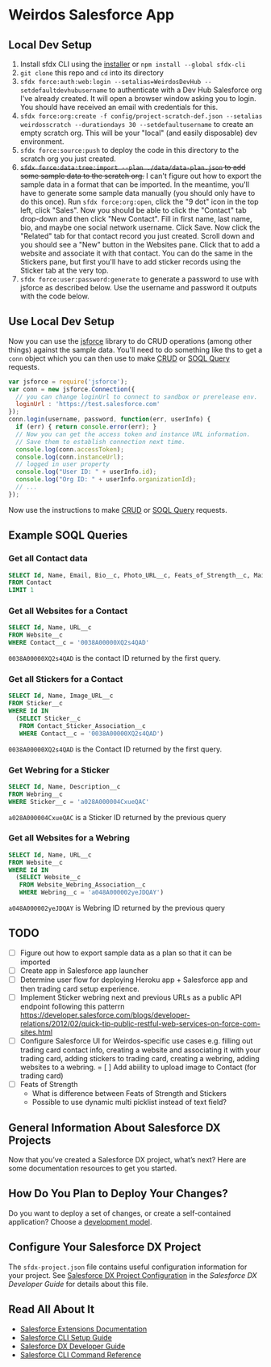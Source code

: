 # Weirdos Salesforce App

## Local Dev Setup

1. Install sfdx CLI using the [installer](https://developer.salesforce.com/tools/sfdxcli) or `npm install --global sfdx-cli`
1. `git clone` this repo and `cd` into its directory
1. `sfdx force:auth:web:login --setalias=WeirdosDevHub --setdefaultdevhubusername` to authenticate with a Dev Hub Salesforce org I've already created. It will open a browser window asking you to login. You should have received an email with credentials for this.
1. `sfdx force:org:create -f config/project-scratch-def.json --setalias weirdosscratch --durationdays 30 --setdefaultusername` to create an empty scratch org. This will be your "local" (and easily disposable) dev environment.
1. `sfdx force:source:push` to deploy the code in this directory to the scratch org you just created.
1. ~~`sfdx force:data:tree:import --plan ./data/data-plan.json` to add some sample data to the scratch org.~~ I can't figure out how to export the sample data in a format that can be imported. In the meantime, you'll have to generate some sample data manually (you should only have to do this once). Run `sfdx force:org:open`, click the "9 dot" icon in the top left, click "Sales". Now you should be able to click the "Contact" tab drop-down and then click "New Contact". Fill in first name, last name, bio, and maybe one social network username. Click Save. Now click the "Related" tab for that contact record you just created. Scroll down and you should see a "New" button in the Websites pane. Click that to add a website and associate it with that contact. You can do the same in the Stickers pane, but first you'll have to add sticker records using the Sticker tab at the very top.
1. `sfdx force:user:password:generate` to generate a password to use with jsforce as described below. Use the username and password it outputs with the code below.

## Use Local Dev Setup

Now you can use the [jsforce](https://jsforce.github.io) library to do CRUD operations (among other things) against the sample data. You'll need to do something like ths to get a `conn` object which you can then use to make [CRUD](https://jsforce.github.io/document/#crud) or [SOQL Query](https://jsforce.github.io/document/#query) requests.

```javascript
var jsforce = require('jsforce');
var conn = new jsforce.Connection({
  // you can change loginUrl to connect to sandbox or prerelease env.
  loginUrl : 'https://test.salesforce.com'
});
conn.login(username, password, function(err, userInfo) {
  if (err) { return console.error(err); }
  // Now you can get the access token and instance URL information.
  // Save them to establish connection next time.
  console.log(conn.accessToken);
  console.log(conn.instanceUrl);
  // logged in user property
  console.log("User ID: " + userInfo.id);
  console.log("Org ID: " + userInfo.organizationId);
  // ...
});
```

Now use the instructions to make [CRUD](https://jsforce.github.io/document/#crud) or [SOQL Query](https://jsforce.github.io/document/#query) requests.

## Example SOQL Queries

### Get all Contact data

```sql
SELECT Id, Name, Email, Bio__c, Photo_URL__c, Feats_of_Strength__c, Main_Website__c, Twitter_Username__c, Facebook_Username__c, Instagram_Username__c, GitHub_Username__c, LinkedIn_Username__c, CodePen_Username__c
FROM Contact
LIMIT 1
```

### Get all Websites for a Contact

```sql
SELECT Id, Name, URL__c
FROM Website__c
WHERE Contact__c = '0038A00000XQ2s4QAD'
```

`0038A00000XQ2s4QAD` is the contact ID returned by the first query.

### Get all Stickers for a Contact

```sql
SELECT Id, Name, Image_URL__c
FROM Sticker__c
WHERE Id IN
  (SELECT Sticker__c
   FROM Contact_Sticker_Association__c
   WHERE Contact__c = '0038A00000XQ2s4QAD')
```

`0038A00000XQ2s4QAD` is the Contact ID returned by the first query.

### Get Webring for a Sticker

```sql
SELECT Id, Name, Description__c
FROM Webring__c
WHERE Sticker__c = 'a028A000004CxueQAC'
```

`a028A000004CxueQAC` is a Sticker ID returned by the previous query

### Get all Websites for a Webring

```sql
SELECT Id, Name, URL__c
FROM Website__c
WHERE Id IN
  (SELECT Website__c
   FROM Website_Webring_Association__c
   WHERE Webring__c = 'a048A000002yeJDQAY')
```

`a048A000002yeJDQAY` is Webring ID returned by the previous query

## TODO

- [ ] Figure out how to export sample data as a plan so that it can be imported
- [ ] Create app in Salesforce app launcher
- [ ] Determine user flow for deploying Heroku app + Salesforce app and then trading card setup experience.
- [ ] Implement Sticker webring next and previous URLs as a public API endpoint following this patterrn https://developer.salesforce.com/blogs/developer-relations/2012/02/quick-tip-public-restful-web-services-on-force-com-sites.html
- [ ] Configure Salesforce UI for Weirdos-specific use cases e.g. filling out trading card contact info, creating a website and associating it with your trading card, adding stickers to trading card, creating a webring, adding websites to a webring.
= [ ] Add abiility to upload image to Contact (for trading card)
- [ ] Feats of Strength
    - What is difference between Feats of Strength and Stickers
    - Possible to use dynamic multi picklist instead of text field?

## General Information About Salesforce DX Projects

Now that you’ve created a Salesforce DX project, what’s next? Here are some documentation resources to get you started.

## How Do You Plan to Deploy Your Changes?

Do you want to deploy a set of changes, or create a self-contained application? Choose a [development model](https://developer.salesforce.com/tools/vscode/en/user-guide/development-models).

## Configure Your Salesforce DX Project

The `sfdx-project.json` file contains useful configuration information for your project. See [Salesforce DX Project Configuration](https://developer.salesforce.com/docs/atlas.en-us.sfdx_dev.meta/sfdx_dev/sfdx_dev_ws_config.htm) in the _Salesforce DX Developer Guide_ for details about this file.

## Read All About It

- [Salesforce Extensions Documentation](https://developer.salesforce.com/tools/vscode/)
- [Salesforce CLI Setup Guide](https://developer.salesforce.com/docs/atlas.en-us.sfdx_setup.meta/sfdx_setup/sfdx_setup_intro.htm)
- [Salesforce DX Developer Guide](https://developer.salesforce.com/docs/atlas.en-us.sfdx_dev.meta/sfdx_dev/sfdx_dev_intro.htm)
- [Salesforce CLI Command Reference](https://developer.salesforce.com/docs/atlas.en-us.sfdx_cli_reference.meta/sfdx_cli_reference/cli_reference.htm)
